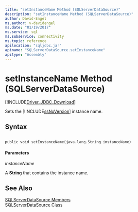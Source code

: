 ```yaml
---
title: "setInstanceName Method (SQLServerDataSource)"
description: "setInstanceName Method (SQLServerDataSource)"
author: David-Engel
ms.author: v-davidengel
ms.date: "01/19/2017"
ms.service: sql
ms.subservice: connectivity
ms.topic: reference
apilocation: "sqljdbc.jar"
apiname: "SQLServerDataSource.setInstanceName"
apitype: "Assembly"
---
```

# setInstanceName Method (SQLServerDataSource)
[!INCLUDE[Driver_JDBC_Download](../../../includes/driver_jdbc_download.md)]

  Sets the [!INCLUDE[ssNoVersion](../../../includes/ssnoversion-md.md)] instance name.  
  
## Syntax  
  
```  
  
public void setInstanceName(java.lang.String instanceName)  
```  
  
#### Parameters  
 *instanceName*  
  
 A **String** that contains the instance name.  
  
## See Also  
 [SQLServerDataSource Members](../../../connect/jdbc/reference/sqlserverdatasource-members.md)   
 [SQLServerDataSource Class](../../../connect/jdbc/reference/sqlserverdatasource-class.md)  
  
  

